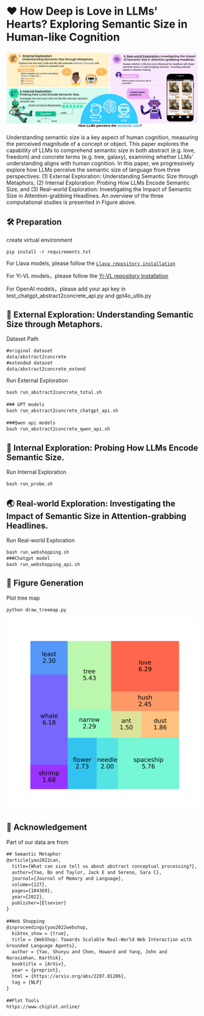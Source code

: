 # ❤ How Deep is Love in LLMs' Hearts? Exploring Semantic Size in Human-like Cognition
 
![overview](https://github.com/Zoeyyao27/LLM-Semantic-Size-Understanding/blob/main/figure/overview.jpeg)

Understanding semantic size is a key aspect of human cognition, measuring the perceived magnitude of a concept or object.  This paper explores the capability of LLMs to comprehend semantic size in both abstract (e.g. love, freedom) and concrete terms (e.g. tree, galaxy), examining whether LLMs' understanding aligns with human cognition. In this paper, we progressively explore how LLMs perceive the semantic size of language from three perspectives: (1) External Exploration: Understanding Semantic Size through Metaphors, (2) Internal Exploration: Probing How LLMs Encode Semantic Size, and (3) Real-world Exploration: Investigating the Impact of Semantic Size in Attention-grabbing Headlines. An overview of the three computational studies is presented in Figure above.

## 🛠️ Preparation

create virtual environment
```
pip install -r requirements.txt
```

For Llava models, please follow the [`Llava repository installation`](https://github.com/haotian-liu/LLaVA) 

For Yi-VL models，please follow the [Yi-VL repository Installation](https://github.com/01-ai/Yi/tree/main/VL)

For OpenAI models，please add your api key in test_chatgpt_abstract2concrete_api.py and gpt4o_utils.py

## 📖 External Exploration: Understanding Semantic Size through Metaphors.

Dataset Path

```
#original dataset
data/abstract2concrete
#extended dataset
data/abstract2concrete_extend
```

Run External Exploration

```
bash run_abstract2concrete_total.sh

### GPT models
bash run_abstract2concrete_chatgpt_api.sh

###Qwen api models
bash run_abstract2concrete_qwen_api.sh
```

## 🧠 Internal Exploration: Probing How LLMs Encode Semantic Size.
 
Run Internal Exploration

```
bash run_probe.sh
```

## 🌏 Real-world Exploration: Investigating the Impact of Semantic Size in Attention-grabbing Headlines.

Run Real-world Exploration

```
bash run_webshopping.sh
###Chatgpt model
bash run_webshopping_api.sh
```

## 👀 Figure Generation

Plot tree map
```
python draw_treemap.py
```
<img src="https://github.com/Zoeyyao27/LLM-Semantic-Size-Understanding/blob/main/figure/treemap.png" alt="treemap" style="zoom: 50%;" />

## 💐 Acknowledgement
Part of our data are from 
```
## Semantic Metaphor
@article{yao2022can,
  title={What can size tell us about abstract conceptual processing?},
  author={Yao, Bo and Taylor, Jack E and Sereno, Sara C},
  journal={Journal of Memory and Language},
  volume={127},
  pages={104369},
  year={2022},
  publisher={Elsevier}
}

##Web Shopping
@inproceedings{yao2022webshop,
  bibtex_show = {true},
  title = {WebShop: Towards Scalable Real-World Web Interaction with Grounded Language Agents},
  author = {Yao, Shunyu and Chen, Howard and Yang, John and Narasimhan, Karthik},
  booktitle = {ArXiv},
  year = {preprint},
  html = {https://arxiv.org/abs/2207.01206},
  tag = {NLP}
}

##Plot Tools
https://www.chiplot.online/

```
